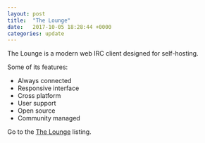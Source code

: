 ```yaml
---
layout: post
title:  "The Lounge"
date:   2017-10-05 18:28:44 +0000
categories: update
---
```


The Lounge is a modern web IRC client designed for self-hosting.

Some of its features:

* Always connected
* Responsive interface
* Cross platform
* User support
* Open source
* Community managed

Go to the <a href="/products/#The Lounge">The Lounge</a> listing.

